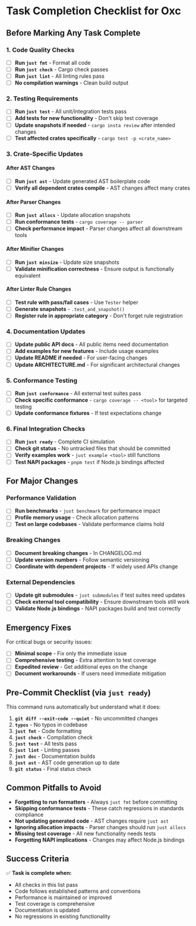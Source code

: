 # Task Completion Checklist for Oxc

## Before Marking Any Task Complete

### 1. Code Quality Checks

- [ ] **Run `just fmt`** - Format all code
- [ ] **Run `just check`** - Cargo check passes
- [ ] **Run `just lint`** - All linting rules pass
- [ ] **No compilation warnings** - Clean build output

### 2. Testing Requirements

- [ ] **Run `just test`** - All unit/integration tests pass
- [ ] **Add tests for new functionality** - Don't skip test coverage
- [ ] **Update snapshots if needed** - `cargo insta review` after intended changes
- [ ] **Test affected crates specifically** - `cargo test -p <crate_name>`

### 3. Crate-Specific Updates

#### After AST Changes

- [ ] **Run `just ast`** - Update generated AST boilerplate code
- [ ] **Verify all dependent crates compile** - AST changes affect many crates

#### After Parser Changes

- [ ] **Run `just allocs`** - Update allocation snapshots
- [ ] **Run conformance tests** - `cargo coverage -- parser`
- [ ] **Check performance impact** - Parser changes affect all downstream tools

#### After Minifier Changes

- [ ] **Run `just minsize`** - Update size snapshots
- [ ] **Validate minification correctness** - Ensure output is functionally equivalent

#### After Linter Rule Changes

- [ ] **Test rule with pass/fail cases** - Use `Tester` helper
- [ ] **Generate snapshots** - `.test_and_snapshot()`
- [ ] **Register rule in appropriate category** - Don't forget rule registration

### 4. Documentation Updates

- [ ] **Update public API docs** - All public items need documentation
- [ ] **Add examples for new features** - Include usage examples
- [ ] **Update README if needed** - For user-facing changes
- [ ] **Update ARCHITECTURE.md** - For significant architectural changes

### 5. Conformance Testing

- [ ] **Run `just conformance`** - All external test suites pass
- [ ] **Check specific conformance** - `cargo coverage -- <tool>` for targeted testing
- [ ] **Update conformance fixtures** - If test expectations change

### 6. Final Integration Checks

- [ ] **Run `just ready`** - Complete CI simulation
- [ ] **Check git status** - No untracked files that should be committed
- [ ] **Verify examples work** - `just example <tool>` still functions
- [ ] **Test NAPI packages** - `pnpm test` if Node.js bindings affected

## For Major Changes

### Performance Validation

- [ ] **Run benchmarks** - `just benchmark` for performance impact
- [ ] **Profile memory usage** - Check allocation patterns
- [ ] **Test on large codebases** - Validate performance claims hold

### Breaking Changes

- [ ] **Document breaking changes** - In CHANGELOG.md
- [ ] **Update version numbers** - Follow semantic versioning
- [ ] **Coordinate with dependent projects** - If widely used APIs change

### External Dependencies

- [ ] **Update git submodules** - `just submodules` if test suites need updates
- [ ] **Check external tool compatibility** - Ensure downstream tools still work
- [ ] **Validate Node.js bindings** - NAPI packages build and test correctly

## Emergency Fixes

For critical bugs or security issues:

- [ ] **Minimal scope** - Fix only the immediate issue
- [ ] **Comprehensive testing** - Extra attention to test coverage
- [ ] **Expedited review** - Get additional eyes on the change
- [ ] **Document workarounds** - If users need immediate mitigation

## Pre-Commit Checklist (via `just ready`)

This command runs automatically but understand what it does:

1. **`git diff --exit-code --quiet`** - No uncommitted changes
2. **`typos`** - No typos in codebase
3. **`just fmt`** - Code formatting
4. **`just check`** - Compilation check
5. **`just test`** - All tests pass
6. **`just lint`** - Linting passes
7. **`just doc`** - Documentation builds
8. **`just ast`** - AST code generation up to date
9. **`git status`** - Final status check

## Common Pitfalls to Avoid

- **Forgetting to run formatters** - Always `just fmt` before committing
- **Skipping conformance tests** - These catch regressions in standards compliance
- **Not updating generated code** - AST changes require `just ast`
- **Ignoring allocation impacts** - Parser changes should run `just allocs`
- **Missing test coverage** - All new functionality needs tests
- **Forgetting NAPI implications** - Changes may affect Node.js bindings

## Success Criteria

✅ **Task is complete when:**

- All checks in this list pass
- Code follows established patterns and conventions
- Performance is maintained or improved
- Test coverage is comprehensive
- Documentation is updated
- No regressions in existing functionality
